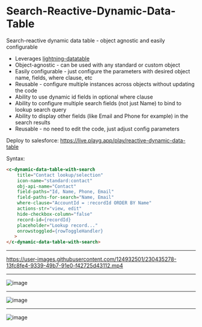 # Search-Reactive-Dynamic-Data-Table
Search-reactive dynamic data table - object agnostic and easily configurable
* Leverages [lightning-datatable](https://developer.salesforce.com/docs/component-library/bundle/lightning-datatable/example)
* Object-agnostic - can be used with any standard or custom object
* Easily configurable - just configure the parameters with desired object name, fields, where clause, etc
* Reusable - configure multiple instances across objects without updating the code
* Ability to use dynamic id fields in optional where clause
* Ability to configure multiple search fields (not just Name) to bind to lookup search query
* Ability to display other fields (like Email and Phone for example) in the search results
* Reusable - no need to edit the code, just adjust config parameters

Deploy to salesforce: https://live.playg.app/play/reactive-dynamic-data-table

Syntax:
```html
<c-dynamic-data-table-with-search
    title="Contact lookup/selection"
    icon-name="standard:contact"
    obj-api-name="Contact"
    field-paths="Id, Name, Phone, Email"
    field-paths-for-search="Name, Email"
    where-clause="AccountId = :recordId ORDER BY Name"
    actions-str="view, edit"
    hide-checkbox-column="false"
    record-id={recordId}
    placeholder="Lookup record..."
    onrowstoggled={rowToggleHandler}
   >
</c-dynamic-data-table-with-search>
```

--------------------------------

https://user-images.githubusercontent.com/124932501/230435278-13fc8fe4-9339-49b7-91e0-f42725d43112.mp4

--------------------------------

![image](https://user-images.githubusercontent.com/124932501/229316105-ae37e46f-f76a-4e92-b491-b78bfcac6127.png)

--------------------------------

![image](https://user-images.githubusercontent.com/124932501/229316126-d00f6f68-e621-4845-af72-7ff8e5543f89.png)

--------------------------------

![image](https://user-images.githubusercontent.com/124932501/229316134-97d17df6-678c-4c85-a8c9-7ec2324febff.png)
